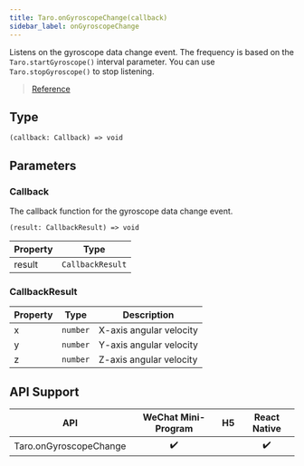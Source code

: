 ```yaml
---
title: Taro.onGyroscopeChange(callback)
sidebar_label: onGyroscopeChange
---
```


Listens on the gyroscope data change event. The frequency is based on the `Taro.startGyroscope()` interval parameter. You can use `Taro.stopGyroscope()` to stop listening.

> [Reference](https://developers.weixin.qq.com/miniprogram/en/dev/api/device/gyroscope/wx.onGyroscopeChange.html)

## Type

```tsx
(callback: Callback) => void
```

## Parameters

### Callback

The callback function for the gyroscope data change event.

```tsx
(result: CallbackResult) => void
```

<table>
  <thead>
    <tr>
      <th>Property</th>
      <th>Type</th>
    </tr>
  </thead>
  <tbody>
    <tr>
      <td>result</td>
      <td><code>CallbackResult</code></td>
    </tr>
  </tbody>
</table>

### CallbackResult

<table>
  <thead>
    <tr>
      <th>Property</th>
      <th>Type</th>
      <th>Description</th>
    </tr>
  </thead>
  <tbody>
    <tr>
      <td>x</td>
      <td><code>number</code></td>
      <td>X-axis angular velocity</td>
    </tr>
    <tr>
      <td>y</td>
      <td><code>number</code></td>
      <td>Y-axis angular velocity</td>
    </tr>
    <tr>
      <td>z</td>
      <td><code>number</code></td>
      <td>Z-axis angular velocity</td>
    </tr>
  </tbody>
</table>

## API Support

| API | WeChat Mini-Program | H5 | React Native |
| :---: | :---: | :---: | :---: |
| Taro.onGyroscopeChange | ✔️ |  | ✔️ |
